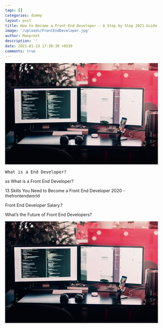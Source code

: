 ```yaml
---
tags: []
categories: dummy
layout: post
title: How to Become a Front-End Developer - A Step by Step 2021 Guide
image: '/uploads/FrontEndDeveloper.jpg'
author: Manpreet
description: ''
date: 2021-01-19 17:30:30 +0530
comments: true
---
```


![](/uploads/FrontEndDeveloper.jpg)



<pre>What is a End Developer?</pre>
ss
What is a Front End Developer?

13 Skills You Need to Become a Front End Developer 2020 - thefrontendworld

Front End Developer Salary.?

What’s the Future of Front End Developers?


![](/uploads/FrontEndDeveloper.jpg)